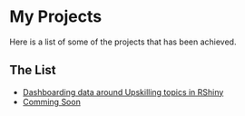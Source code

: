# My Projects

Here is a list of some of the projects that has been achieved.

## The List

- [Dashboarding data around Upskilling topics in RShiny](https://github.com/ValentinTh/ValentinTh/tree/main/data-projects/RShiny)
- [Comming Soon]()

